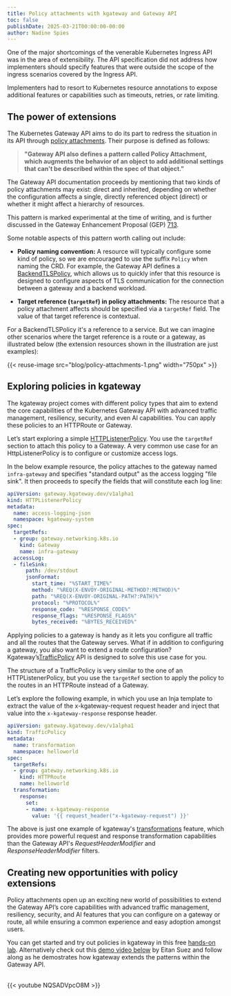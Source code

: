 ```yaml
---
title: Policy attachments with kgateway and Gateway API
toc: false
publishDate: 2025-03-21T00:00:00-00:00
author: Nadine Spies 
---
```


One of the major shortcomings of the venerable Kubernetes Ingress API was in the area of extensibility. The API specification did not address how implementers should specify features that were outside the scope of the ingress scenarios covered by the Ingress API.

Implementers had to resort to Kubernetes resource annotations to expose additional features or capabilities such as timeouts, retries, or rate limiting.

## The power of extensions

The Kubernetes Gateway API aims to do its part to redress the situation in its API through [policy attachments](https://gateway-api.sigs.k8s.io/reference/policy-attachment/). Their purpose is defined as follows: 

> **"Gateway API also defines a pattern called Policy Attachment, which augments the behavior of an object to add additional settings that can't be described within the spec of that object."**

The Gateway API documentation proceeds by mentioning that two kinds of policy attachments may exist: direct and inherited, depending on whether the configuration affects a single, directly referenced object (direct) or whether it might affect a hierarchy of resources.

This pattern is marked experimental at the time of writing, and is further discussed in the Gateway Enhancement Proposal (GEP) [713](https://gateway-api.sigs.k8s.io/geps/gep-713/).

Some notable aspects of this pattern worth calling out include:

- **Policy naming convention:** A resource will typically configure some kind of policy, so we are encouraged to use the suffix `Policy` when naming the CRD. For example, the Gateway API defines a [BackendTLSPolicy](https://gateway-api.sigs.k8s.io/api-types/backendtlspolicy/), which allows us to quickly infer that this resource is designed to configure aspects of TLS communication for the connection between a gateway and a backend workload.  

- **Target reference (`targetRef`) in policy attachments:** The resource that a policy attachment affects should be specified via a `targetRef` field. The value of that target reference is contextual. 

For a BackendTLSPolicy it's a reference to a service.  But we can imagine other scenarios where the target reference is a route or a gateway, as illustrated below (the extension resources shown in the illustration are just examples):

{{< reuse-image src="blog/policy-attachments-1.png" width="750px" >}}

## Exploring policies in kgateway

The kgateway project comes with different policy types that aim to extend the core capabilities of the Kubernetes Gateway API with advanced traffic management, resiliency, security, and even AI capabilities. You can apply these policies to an HTTPRoute or Gateway. 

Let’s start exploring a simple [HTTPListenerPolicy](https://kgateway.dev/docs/reference/api/top-level/httplisteneroptions/). You use the `targetRef` section to attach this policy to a Gateway. A very common use case for an HttpListenerPolicy is to configure or customize access logs. 

In the below example resource, the policy attaches to the gateway named `infra-gateway` and specifies "standard output" as the access logging "file sink". It then proceeds to specify the fields that will constitute each log line:

```yaml
apiVersion: gateway.kgateway.dev/v1alpha1
kind: HTTPListenerPolicy
metadata:
  name: access-logging-json
  namespace: kgateway-system
spec:
  targetRefs:
  - group: gateway.networking.k8s.io
    kind: Gateway
    name: infra-gateway
  accessLog:
  - fileSink:
      path: /dev/stdout
      jsonFormat:
        start_time: "%START_TIME%"
        method: "%REQ(X-ENVOY-ORIGINAL-METHOD?:METHOD)%"
        path: "%REQ(X-ENVOY-ORIGINAL-PATH?:PATH)%"
        protocol: "%PROTOCOL%"
        response_code: "%RESPONSE_CODE%"
        response_flags: "%RESPONSE_FLAGS%"
        bytes_received: "%BYTES_RECEIVED%"
```
Applying policies to a gateway is handy as it lets you configure all traffic and all the routes that the Gateway serves. What if in addition to configuring a gateway, you also want to extend a route configuration? Kgateway’s[TrafficPolicy](https://kgateway.dev/docs/reference/api/top-level/TrafficPolicies/) API is designed to solve this use case for you.

The structure of a TrafficPolicy is very similar to the one of an HTTPListenerPolicy, but you use the `targetRef` section to apply the policy to the routes in an HTTPRoute instead of a Gateway. 

Let’s explore the following example, in which you use an Inja template to extract the value of the x-kgateway-request request header and inject that value into the `x-kgateway-response` response header. 

```yaml
apiVersion: gateway.kgateway.dev/v1alpha1
kind: TrafficPolicy
metadata:
  name: transformation
  namespace: helloworld
spec:
  targetRefs: 
  - group: gateway.networking.k8s.io
    kind: HTTPRoute
    name: helloworld
  transformation:
    response:
      set:
      - name: x-kgateway-response
        value: '{{ request_header("x-kgateway-request") }}'
```
The above is just one example of kgateway's [transformations](https://kgateway.dev/docs/traffic-management/transformations/) feature, which provides more powerful request and response transformation capabilities than the Gateway API's *RequestHeaderModifier* and *ResponseHeaderModifier* filters.

## Creating new opportunities with policy extensions
Policy attachments open up an exciting new world of possibilities to extend the Gateway API’s core capabilities with advanced traffic management, resiliency, security, and AI features that you can configure on a gateway or route, all while ensuring a common experience and easy adoption amongst users.

You can get started and try out policies in kgateway in this free [hands-on lab](https://www.solo.io/resources/lab/understanding-kgateway-patterns-of-extensions). Alternatively check out this [demo video below](https://www.youtube.com/watch?v=NQSADVpcO8M) by Eitan Suez and follow along as he demostrates how kgateway extends the patterns within the Gateway API.

<br>
{{< youtube NQSADVpcO8M >}}



